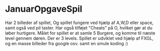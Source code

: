 # JanuarOpgaveSpil
Har 2 billeder af spillet, Og spillet fungere ved hjælp af A,W,D eller space, samt også ved pil taster. 
Har også tilføjet "Cheats" på O, hvilket gør at du løber hurtigere. 
Målet for spillet er at samle 5 Burgere, og komme til næste level gennem døren. Der er 3 levels. 
Spillet er udviklet ved hjælp af FXGL, og en masse billeder fra google osv. samt en smule koding :)

